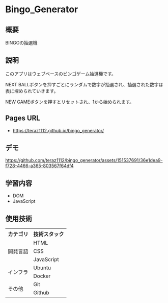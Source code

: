 # Bingo_Generator


## 概要
BINGOの抽選機

## 説明
このアプリはウェブベースのビンゴゲーム抽選機です。

NEXT BALLボタンを押すごとにランダムで数字が抽選され、抽選された数字は表に埋められていきます。

NEW GAMEボタンを押すとリセットされ、1から始められます。

## Pages URL
- https://teraz1112.github.io/bingo_generator/

## デモ

https://github.com/teraz1112/bingo_generator/assets/151537691/36e1dea9-f728-4466-a365-803567f64df4



## 学習内容
- DOM
- JavaScript
  
## 使用技術
<table>
<tr>
  <th>カテゴリ</th>
  <th>技術スタック</th>
</tr>
<tr>
  <td rowspan=3>開発言語</td>
  <td>HTML</td>
</tr>
<tr>
  <td>CSS</td>
</tr>
<tr>
  <td>JavaScript</td>
</tr>
<tr>
  <td rowspan=2>インフラ</td>
  <td>Ubuntu</td>
</tr>
<tr>
  <td>Docker</td>
</tr>
<tr>
  <td rowspan=2>その他</td>
  <td>Git</td>
</tr>
<tr>
  <td>Github</td>
</tr>
</table>

